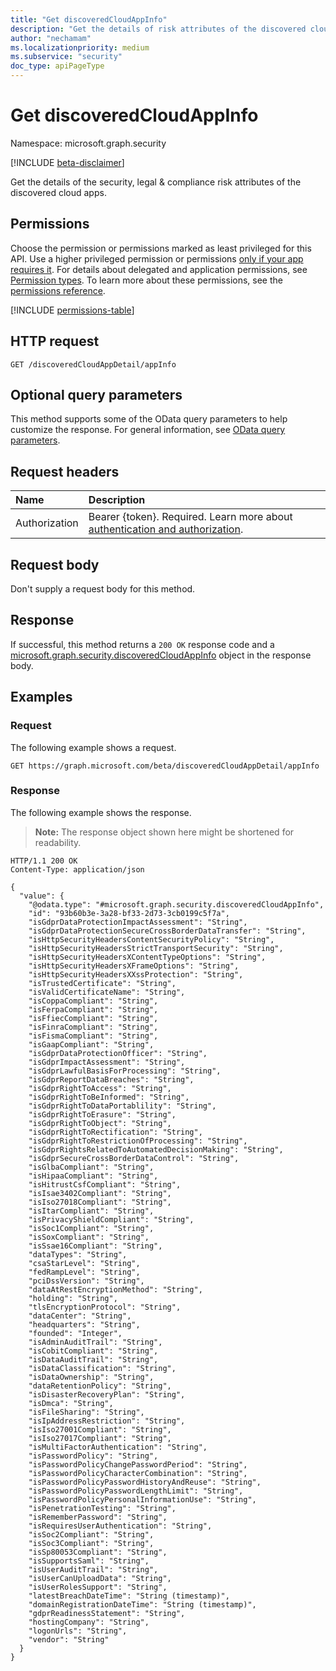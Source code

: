 ```yaml
---
title: "Get discoveredCloudAppInfo"
description: "Get the details of risk attributes of the discovered cloud apps"
author: "nechamam"
ms.localizationpriority: medium
ms.subservice: "security"
doc_type: apiPageType
---
```


# Get discoveredCloudAppInfo

Namespace: microsoft.graph.security

[!INCLUDE [beta-disclaimer](../../includes/beta-disclaimer.md)]

Get the details of the security, legal & compliance risk attributes of the discovered cloud apps.

## Permissions

Choose the permission or permissions marked as least privileged for this API. Use a higher privileged permission or permissions [only if your app requires it](/graph/permissions-overview#best-practices-for-using-microsoft-graph-permissions). For details about delegated and application permissions, see [Permission types](/graph/permissions-overview#permission-types). To learn more about these permissions, see the [permissions reference](/graph/permissions-reference).

<!-- {
  "blockType": "permissions",
  "name": "security-discoveredcloudappinfo-get-permissions"
}
-->
[!INCLUDE [permissions-table](../includes/permissions/security-discoveredcloudappinfo-get-permissions.md)]

## HTTP request

<!-- {
  "blockType": "ignored"
}
-->
``` http
GET /discoveredCloudAppDetail/appInfo
```

## Optional query parameters

This method supports some of the OData query parameters to help customize the response. For general information, see [OData query parameters](/graph/query-parameters).

## Request headers

|Name|Description|
|:---|:---|
|Authorization|Bearer {token}. Required. Learn more about [authentication and authorization](/graph/auth/auth-concepts).|

## Request body

Don't supply a request body for this method.

## Response

If successful, this method returns a `200 OK` response code and a [microsoft.graph.security.discoveredCloudAppInfo](../resources/security-discoveredcloudappinfo.md) object in the response body.

## Examples

### Request

The following example shows a request.
<!-- {
  "blockType": "request",
  "name": "get_discoveredcloudappinfo"
}
-->
``` http
GET https://graph.microsoft.com/beta/discoveredCloudAppDetail/appInfo
```


### Response

The following example shows the response.
>**Note:** The response object shown here might be shortened for readability.
<!-- {
  "blockType": "response",
  "truncated": true,
  "@odata.type": "microsoft.graph.security.discoveredCloudAppInfo"
}
-->
``` http
HTTP/1.1 200 OK
Content-Type: application/json

{
  "value": {
    "@odata.type": "#microsoft.graph.security.discoveredCloudAppInfo",
    "id": "93b60b3e-3a28-bf33-2d73-3cb0199c5f7a",
    "isGdprDataProtectionImpactAssessment": "String",
    "isGdprDataProtectionSecureCrossBorderDataTransfer": "String",
    "isHttpSecurityHeadersContentSecurityPolicy": "String",
    "isHttpSecurityHeadersStrictTransportSecurity": "String",
    "isHttpSecurityHeadersXContentTypeOptions": "String",
    "isHttpSecurityHeadersXFrameOptions": "String",
    "isHttpSecurityHeadersXXssProtection": "String",
    "isTrustedCertificate": "String",
    "isValidCertificateName": "String",
    "isCoppaCompliant": "String",
    "isFerpaCompliant": "String",
    "isFfiecCompliant": "String",
    "isFinraCompliant": "String",
    "isFismaCompliant": "String",
    "isGaapCompliant": "String",
    "isGdprDataProtectionOfficer": "String",
    "isGdprImpactAssessment": "String",
    "isGdprLawfulBasisForProcessing": "String",
    "isGdprReportDataBreaches": "String",
    "isGdprRightToAccess": "String",
    "isGdprRightToBeInformed": "String",
    "isGdprRightToDataPortablility": "String",
    "isGdprRightToErasure": "String",
    "isGdprRightToObject": "String",
    "isGdprRightToRectification": "String",
    "isGdprRightToRestrictionOfProcessing": "String",
    "isGdprRightsRelatedToAutomatedDecisionMaking": "String",
    "isGdprSecureCrossBorderDataControl": "String",
    "isGlbaCompliant": "String",
    "isHipaaCompliant": "String",
    "isHitrustCsfCompliant": "String",
    "isIsae3402Compliant": "String",
    "isIso27018Compliant": "String",
    "isItarCompliant": "String",
    "isPrivacyShieldCompliant": "String",
    "isSoc1Compliant": "String",
    "isSoxCompliant": "String",
    "isSsae16Compliant": "String",
    "dataTypes": "String",
    "csaStarLevel": "String",
    "fedRampLevel": "String",
    "pciDssVersion": "String",
    "dataAtRestEncryptionMethod": "String",
    "holding": "String",
    "tlsEncryptionProtocol": "String",
    "dataCenter": "String",
    "headquarters": "String",
    "founded": "Integer",
    "isAdminAuditTrail": "String",
    "isCobitCompliant": "String",
    "isDataAuditTrail": "String",
    "isDataClassification": "String",
    "isDataOwnership": "String",
    "dataRetentionPolicy": "String",
    "isDisasterRecoveryPlan": "String",
    "isDmca": "String",
    "isFileSharing": "String",
    "isIpAddressRestriction": "String",
    "isIso27001Compliant": "String",
    "isIso27017Compliant": "String",
    "isMultiFactorAuthentication": "String",
    "isPasswordPolicy": "String",
    "isPasswordPolicyChangePasswordPeriod": "String",
    "isPasswordPolicyCharacterCombination": "String",
    "isPasswordPolicyPasswordHistoryAndReuse": "String",
    "isPasswordPolicyPasswordLengthLimit": "String",
    "isPasswordPolicyPersonalInformationUse": "String",
    "isPenetrationTesting": "String",
    "isRememberPassword": "String",
    "isRequiresUserAuthentication": "String",
    "isSoc2Compliant": "String",
    "isSoc3Compliant": "String",
    "isSp80053Compliant": "String",
    "isSupportsSaml": "String",
    "isUserAuditTrail": "String",
    "isUserCanUploadData": "String",
    "isUserRolesSupport": "String",
    "latestBreachDateTime": "String (timestamp)",
    "domainRegistrationDateTime": "String (timestamp)",
    "gdprReadinessStatement": "String",
    "hostingCompany": "String",
    "logonUrls": "String",
    "vendor": "String"
  }
}
```

